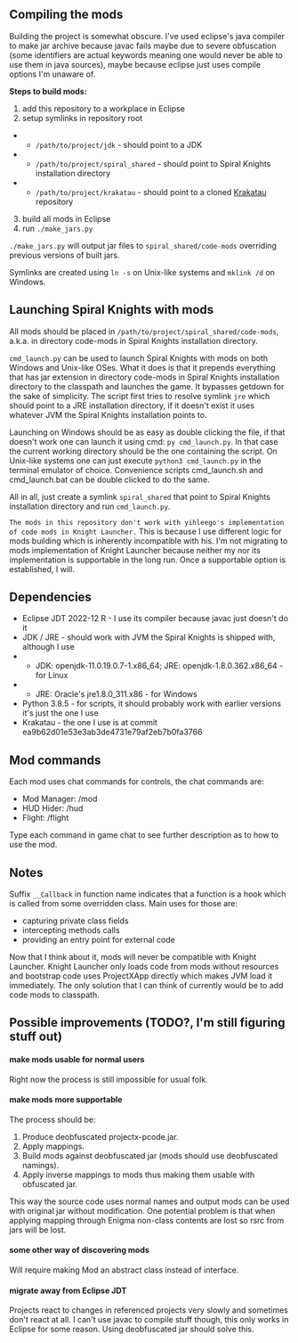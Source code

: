 ## Compiling the mods

Building the project is somewhat obscure. I've used eclipse's java compiler
to make jar archive because javac fails maybe due to severe obfuscation (some
identifiers are actual keywords meaning one would never be able to use them in
java sources), maybe because eclipse just uses compile options I'm unaware of.

**Steps to build mods:**

 1. add this repository to a workplace in Eclipse
 2. setup symlinks in repository root
 - - `/path/to/project/jdk` - should point to a JDK
 - - `/path/to/project/spiral_shared` - should point to Spiral Knights installation directory
 - - `/path/to/project/krakatau` - should point to a cloned [Krakatau](https://github.com/Storyyeller/Krakatau) repository
 3. build all mods in Eclipse
 4. run `./make_jars.py`

`./make_jars.py` will output jar files to `spiral_shared/code-mods` overriding
previous versions of built jars.

Symlinks are created using `ln -s` on Unix-like systems and `mklink /d` on Windows.

## Launching Spiral Knights with mods

All mods should be placed in `/path/to/project/spiral_shared/code-mods`, a.k.a. in
directory code-mods in Spiral Knights installation directory.

`cmd_launch.py` can be used to launch Spiral Knights with mods on both Windows
and Unix-like OSes. What it does is that it prepends everything that has jar
extension in directory code-mods in Spiral Knights installation directory to
the classpath and launches the game. It bypasses getdown for the sake of
simplicity. The script first tries to resolve symlink `jre`
which should point to a JRE installation directory, if it doesn't exist it uses
whatever JVM the Spiral Knights installation points to.

Launching on Windows should be as easy as double clicking the file, if that
doesn't work one can launch it using cmd: `py cmd_launch.py`. In that case the
current working directory should be the one containing the script. On Unix-like
systems one can just execute `python3 cmd_launch.py` in the terminal emulator of choice.
Convenience scripts cmd_launch.sh and cmd_launch.bat can be double clicked to do the same.

All in all, just create a symlink `spiral_shared` that point to Spiral Knights installation
directory and run `cmd_launch.py`.

`The mods in this repository don't work with yihleego's implementation of code mods in Knight Launcher.`
This is because I use different logic for mods building which is inherently incompatible with his. I'm
not migrating to mods implementation of Knight Launcher because neither my nor its implementation is
supportable in the long run. Once a supportable option is established, I will.

## Dependencies

 - Eclipse JDT 2022-12 R - I use its compiler because javac just doesn't do it
 - JDK / JRE - should work with JVM the Spiral Knights is shipped with, although I use
 - - JDK: openjdk-11.0.19.0.7-1.x86_64; JRE: openjdk-1.8.0.362.x86_64 - for Linux
 - - JRE: Oracle's jre1.8.0_311.x86 - for Windows
 - Python 3.8.5 - for scripts, it should probably work with earlier versions it's just the one I use
 - Krakatau - the one I use is at commit ea9b62d01e53e3ab3de4731e79af2eb7b0fa3766

## Mod commands

Each mod uses chat commands for controls, the chat commands are:

 * Mod Manager: /mod
 * HUD Hider: /hud
 * Flight: /flight

Type each command in game chat to see further description as to how to use
the mod.

## Notes

Suffix `__Callback` in function name indicates that a function is a hook
which is called from some overridden class. Main uses for those are:

 - capturing private class fields
 - intercepting methods calls
 - providing an entry point for external code

Now that I think about it, mods will never be compatible with Knight Launcher. Knight Launcher only loads code from mods
without resources and bootstrap code uses ProjectXApp directly which makes JVM load it immediately. The only solution
that I can think of currently would be to add code mods to classpath.

## Possible improvements (TODO?, I'm still figuring stuff out)

#### make mods usable for normal users

Right now the process is still impossible for usual folk.

#### make mods more supportable

The process should be:
 1. Produce deobfuscated projectx-pcode.jar.
 2. Apply mappings.
 3. Build mods against deobfuscated jar (mods should use deobfuscated namings).
 4. Apply inverse mappings to mods thus making them usable with obfuscated jar.

This way the source code uses normal names and output mods can be used with original jar without modification.
One potential problem is that when applying mapping through Enigma non-class contents are lost so rsrc from jars will be lost.

#### some other way of discovering mods

Will require making Mod an abstract class instead of interface.

#### migrate away from Eclipse JDT

Projects react to changes in referenced projects very slowly and sometimes don't react at all.
I can't use javac to compile stuff though, this only works in Eclipse for some reason.
Using deobfuscated jar should solve this.
